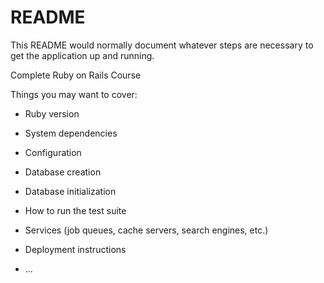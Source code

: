 # README

This README would normally document whatever steps are necessary to get the
application up and running.

Complete Ruby on Rails Course

Things you may want to cover:

* Ruby version

* System dependencies

* Configuration

* Database creation

* Database initialization

* How to run the test suite

* Services (job queues, cache servers, search engines, etc.)

* Deployment instructions

* ...
